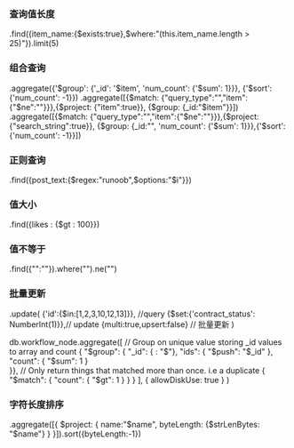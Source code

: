 ### 查询值长度 

.find({item_name:{$exists:true},$where:"(this.item_name.length > 25)"}).limit(5)

### 组合查询
.aggregate({'$group': {'_id': '$item', 'num_count': {'$sum': 1}}}, {'$sort': {'num_count': -1}})
.aggregate([{$match: {"query_type":"","item":{"$ne":""}}},{$project: {"item":true}}, {$group: {_id:"$item"}}])
.aggregate([{$match: {"query_type":"","item":{"$ne":""}}},{$project: {"search_string":true}}, 
{$group: {_id:"", 'num_count': {'$sum': 1}}},{'$sort': {'num_count': -1}}])

### 正则查询
.find({post_text:{$regex:"runoob",$options:"$i"}})

### 值大小
.find({likes : {$gt : 100}})

### 值不等于
.find({"":""}).where("").ne("")


### 批量更新
.update(
{'id':{$in:[1,2,3,10,12,13]}}, //query
{$set:{'contract_status': NumberInt(1)}},// update 
{multi:true,upsert:false} // 批量更新
)


db.workflow_node.aggregate([
  // Group on unique value storing _id values to array and count 
  { "$group": {
    "_id": { : "$"},
    "ids": { "$push": "$_id" },
    "count": { "$sum": 1 }      
  }},
  // Only return things that matched more than once. i.e a duplicate
  { "$match": { "count": { "$gt": 1 } } }
], { allowDiskUse: true } )

### 字符长度排序

.aggregate([{
    $project: {
        name:"$name",
         byteLength: {$strLenBytes: "$name"}
    }
}]).sort({byteLength:-1})
